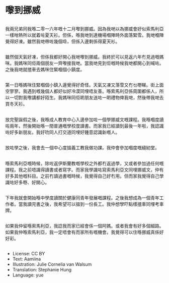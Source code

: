 # 嚟到挪威

##
我兩兄弟同我喺二零一六年嘅十二月嚟到挪威。因為我哋以為挪威會好似索馬利亞一樣咁熱所以就着咗夏天衫。但係，喺我哋到達機場嗰陣時外面落緊雪。我哋嗰陣覺得好凍。雖然我哋帶咗幾個喼，但係入邊剩係得夏天衫。

##
雖然個天氣好凍，但係我都好開心我哋嚟到挪威。我終於可以見返六年冇見過嘅媽咪。我媽咪同佢兩個朋友一齊嚟接我哋。當我哋見到佢嘅時候我哋都開心到喊咗。之後我哋就揸車去媽咪住緊嗰個小鎮度。

##
第一日喺媽咪住緊嗰個小鎮入邊覺得好奇怪。天氣又凍又落雪又冇乜嘢睇。街上面空寥寥。我遇到嘅幾個人都好似好冷漠同埋唔友善。喺索馬利亞係周圍都係人，所以一切對我嚟講都好陌生。我媽咪同佢啲朋友送咗一啲禮物俾我哋，然後帶我哋去買冬天衫。

##
放完聖誕假之後，我喺成人教育中心入邊參加咗一個學挪威文嘅課程。我喺嗰度讀咗兩年，然後開始喺一間普通嘅學校度讀書。而家我已經讀到最後一年啦，我認識咗好多新朋友。我好叻同人打交道同埋好鍾意認識新嘅人。

##
放咗學之後，我會去一個中心度搵義工教我做功課。我仲會參加嗰度嘅縫紉堂。

##
喺索馬利亞嘅時候，除咗返伊斯蘭教嘅學校之外都冇返過學，又或者參加過任何嘅課程。我之前唔識得讀書或者寫字。而家我學識咗寫索馬利亞文同埋挪威文，仲有好多其他嘅科目。之前冇讀過書嘅時候，我覺得自己好冇用。但而家我覺得自己學識咗好多嘢、好開心。

##
下年我就會開始喺中學度讀關於健康同青年發展嘅課程。之後我想成為一個青年工作者。當我讀完書之後，我希望可以搵到一份長工。我仲想學吓點樣揸車同埋考車牌。

##
如果我仲留喺索馬利亞，我諗我而家已經會係一個阿媽。或者我會有好多個細路。如果我仲喺索馬利亞，我一定唔會有而家所有嘅機會。我覺得可以住喺挪威真係好好彩。

##
* License: CC BY
* Text: Aamiina
* Illustration: Julie Cornelia van Walsum
* Translation: Stephanie Hung
* Language: yue
